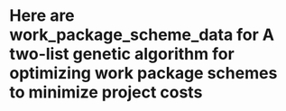 # Here are work_package_scheme_data for A two-list genetic algorithm for optimizing work package schemes to minimize project costs
